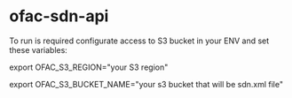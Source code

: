 # ofac-sdn-api
To run is required configurate access to S3 bucket in your ENV and set these variables:

export OFAC_S3_REGION="your S3 region"

export OFAC_S3_BUCKET_NAME="your s3 bucket that will be sdn.xml file"
